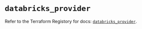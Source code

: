 # `databricks_provider`

Refer to the Terraform Registory for docs: [`databricks_provider`](https://registry.terraform.io/providers/databricks/databricks/1.25.0/docs/resources/provider).
